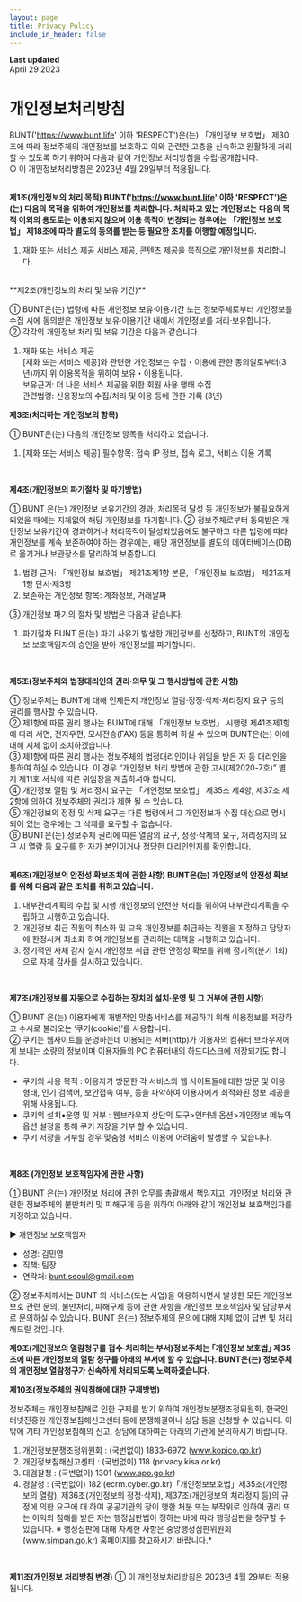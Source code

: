 ```yaml
---
layout: page
title: Privacy Policy
include_in_header: false
---
```


**Last updated**  
April 29 2023
# 개인정보처리방침
BUNT('https://www.bunt.life' 이하 'RESPECT')은(는) 「개인정보 보호법」 제30조에 따라 정보주체의 개인정보를 보호하고 이와 관련한 고충을 신속하고 원활하게 처리할 수 있도록 하기 위하여 다음과 같이 개인정보 처리방침을 수립·공개합니다.<br>
○ 이 개인정보처리방침은 2023년 4월 29일부터 적용됩니다.
<br><br>

**제1조(개인정보의 처리 목적) BUNT('https://www.bunt.life' 이하 'RESPECT')은(는) 다음의 목적을 위하여 개인정보를 처리합니다. 처리하고 있는 개인정보는 다음의 목적 이외의 용도로는 이용되지 않으며 이용 목적이 변경되는 경우에는 「개인정보 보호법」 제18조에 따라 별도의 동의를 받는 등 필요한 조치를 이행할 예정입니다.**
1. 재화 또는 서비스 제공
서비스 제공, 콘텐츠 제공을 목적으로 개인정보를 처리합니다.
<br>
​
**제2조(개인정보의 처리 및 보유 기간)**

① BUNT은(는) 법령에 따른 개인정보 보유·이용기간 또는 정보주체로부터 개인정보를 수집 시에 동의받은 개인정보 보유·이용기간 내에서 개인정보를 처리·보유합니다.<br>
② 각각의 개인정보 처리 및 보유 기간은 다음과 같습니다.

1. 재화 또는 서비스 제공<br>
[재화 또는 서비스 제공]와 관련한 개인정보는 수집・이용에 관한 동의일로부터(3년)까지 위 이용목적을 위하여 보유・이용됩니다.<br>
보유근거: 더 나은 서비스 제공을 위한 회원 사용 행태 수집<br>
관련법령: 신용정보의 수집/처리 및 이용 등에 관한 기록 (3년)
​<br>


**제3조(처리하는 개인정보의 항목)**

① BUNT은(는) 다음의 개인정보 항목을 처리하고 있습니다.
1. [재화 또는 서비스 제공]
필수항목: 접속 IP 정보, 접속 로그, 서비스 이용 기록
<br>


**제4조(개인정보의 파기절차 및 파기방법)**

① BUNT 은(는) 개인정보 보유기간의 경과, 처리목적 달성 등 개인정보가 불필요하게 되었을 때에는 지체없이 해당 개인정보를 파기합니다.
② 정보주체로부터 동의받은 개인정보 보유기간이 경과하거나 처리목적이 달성되었음에도 불구하고 다른 법령에 따라 개인정보를 계속 보존하여야 하는 경우에는, 해당 개인정보를 별도의 데이터베이스(DB)로 옮기거나 보관장소를 달리하여 보존합니다.
  1. 법령 근거: 「개인정보 보호법」 제21조제1항 본문, 「개인정보 보호법」 제21조제1항 단서·제3항
  2. 보존하는 개인정보 항목: 계좌정보, 거래날짜

③ 개인정보 파기의 절차 및 방법은 다음과 같습니다.
  1. 파기절차 BUNT 은(는) 파기 사유가 발생한 개인정보를 선정하고, BUNT의 개인정보 보호책임자의 승인을 받아 개인정보를 파기합니다.
<br>


**제5조(정보주체와 법정대리인의 권리·의무 및 그 행사방법에 관한 사항)**

① 정보주체는 BUNT에 대해 언제든지 개인정보 열람·정정·삭제·처리정지 요구 등의 권리를 행사할 수 있습니다.<br>
② 제1항에 따른 권리 행사는 BUNT에 대해 「개인정보 보호법」 시행령 제41조제1항에 따라 서면, 전자우편, 모사전송(FAX) 등을 통하여 하실 수 있으며 BUNT은(는) 이에 대해 지체 없이 조치하겠습니다.<br>
③ 제1항에 따른 권리 행사는 정보주체의 법정대리인이나 위임을 받은 자 등 대리인을 통하여 하실 수 있습니다. 이 경우 “개인정보 처리 방법에 관한 고시(제2020-7호)” 별지 제11호 서식에 따른 위임장을 제출하셔야 합니다.<br>
④ 개인정보 열람 및 처리정지 요구는 「개인정보 보호법」 제35조 제4항, 제37조 제2항에 의하여 정보주체의 권리가 제한 될 수 있습니다.<br>
⑤ 개인정보의 정정 및 삭제 요구는 다른 법령에서 그 개인정보가 수집 대상으로 명시되어 있는 경우에는 그 삭제를 요구할 수 없습니다.<br>
⑥ BUNT은(는) 정보주체 권리에 따른 열람의 요구, 정정·삭제의 요구, 처리정지의 요구 시 열람 등 요구를 한 자가 본인이거나 정당한 대리인인지를 확인합니다.<br>
<br>


**제6조(개인정보의 안전성 확보조치에 관한 사항) BUNT은(는) 개인정보의 안전성 확보를 위해 다음과 같은 조치를 취하고 있습니다.**

1. 내부관리계획의 수립 및 시행
개인정보의 안전한 처리를 위하여 내부관리계획을 수립하고 시행하고 있습니다.
2. 개인정보 취급 직원의 최소화 및 교육
개인정보를 취급하는 직원을 지정하고 담당자에 한정시켜 최소화 하여 개인정보를 관리하는 대책을 시행하고 있습니다.
3. 정기적인 자체 감사 실시
개인정보 취급 관련 안정성 확보를 위해 정기적(분기 1회)으로 자체 감사를 실시하고 있습니다.
<br>


**제7조(개인정보를 자동으로 수집하는 장치의 설치·운영 및 그 거부에 관한 사항)**

① BUNT 은(는) 이용자에게 개별적인 맞춤서비스를 제공하기 위해 이용정보를 저장하고 수시로 불러오는 ‘쿠키(cookie)’를 사용합니다.<br>
② 쿠키는 웹사이트를 운영하는데 이용되는 서버(http)가 이용자의 컴퓨터 브라우저에게 보내는 소량의 정보이며 이용자들의 PC 컴퓨터내의 하드디스크에 저장되기도 합니다.<br>
   - 쿠키의 사용 목적 : 이용자가 방문한 각 서비스와 웹 사이트들에 대한 방문 및 이용형태, 인기 검색어, 보안접속 여부, 등을 파악하여 이용자에게 최적화된 정보 제공을 위해 사용됩니다.<br>
   - 쿠키의 설치•운영 및 거부 : 웹브라우저 상단의 도구>인터넷 옵션>개인정보 메뉴의 옵션 설정을 통해 쿠키 저장을 거부 할 수 있습니다.<br>
   - 쿠키 저장을 거부할 경우 맞춤형 서비스 이용에 어려움이 발생할 수 있습니다.
<br>


**제8조 (개인정보 보호책임자에 관한 사항)**

① BUNT 은(는) 개인정보 처리에 관한 업무를 총괄해서 책임지고, 개인정보 처리와 관련한 정보주체의 불만처리 및 피해구제 등을 위하여 아래와 같이 개인정보 보호책임자를 지정하고 있습니다.

▶ 개인정보 보호책임자
  - 성명: 김민영
  - 직책: 팀장
  - 연락처: bunt.seoul@gmail.com

② 정보주체께서는 BUNT 의 서비스(또는 사업)을 이용하시면서 발생한 모든 개인정보 보호 관련 문의, 불만처리, 피해구제 등에 관한 사항을 개인정보 보호책임자 및 담당부서로 문의하실 수 있습니다. BUNT 은(는) 정보주체의 문의에 대해 지체 없이 답변 및 처리해드릴 것입니다.
<br>


**제9조(개인정보의 열람청구를 접수·처리하는 부서)정보주체는 ｢개인정보 보호법｣ 제35조에 따른 개인정보의 열람 청구를 아래의 부서에 할 수 있습니다. BUNT은(는) 정보주체의 개인정보 열람청구가 신속하게 처리되도록 노력하겠습니다.**
<br>


**제10조(정보주체의 권익침해에 대한 구제방법)**

정보주체는 개인정보침해로 인한 구제를 받기 위하여 개인정보분쟁조정위원회, 한국인터넷진흥원 개인정보침해신고센터 등에 분쟁해결이나 상담 등을 신청할 수 있습니다. 이 밖에 기타 개인정보침해의 신고, 상담에 대하여는 아래의 기관에 문의하시기 바랍니다.
  1. 개인정보분쟁조정위원회 : (국번없이) 1833-6972 (www.kopico.go.kr)
  2. 개인정보침해신고센터 : (국번없이) 118 (privacy.kisa.or.kr)
  3. 대검찰청 : (국번없이) 1301 (www.spo.go.kr)
  4. 경찰청 : (국번없이) 182 (ecrm.cyber.go.kr)「개인정보보호법」제35조(개인정보의 열람), 제36조(개인정보의 정정·삭제), 제37조(개인정보의 처리정지 등)의 규정에 의한 요구에 대 하여 공공기관의 장이 행한 처분 또는 부작위로 인하여 권리 또는 이익의 침해를 받은 자는 행정심판법이 정하는 바에 따라 행정심판을 청구할 수 있습니다.
  ※ 행정심판에 대해 자세한 사항은 중앙행정심판위원회(www.simpan.go.kr) 홈페이지를 참고하시기 바랍니다.*
<br>


**제11조(개인정보 처리방침 변경)**
① 이 개인정보처리방침은 2023년 4월 29부터 적용됩니다.
